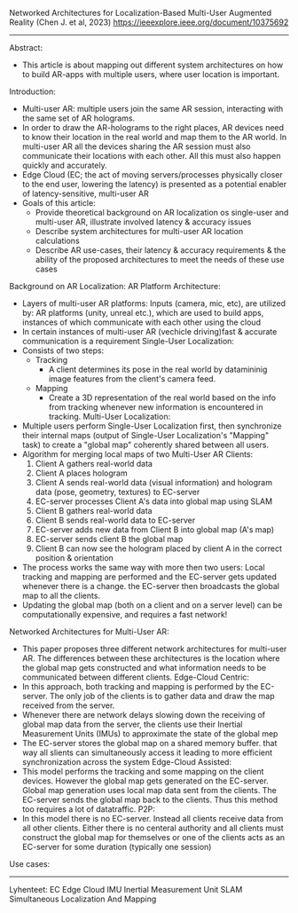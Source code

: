 Networked Architectures for Localization-Based Multi-User Augmented Reality
(Chen J. et al, 2023) https://ieeexplore.ieee.org/document/10375692

---

Abstract:
- This article is about mapping out different system architectures on how to build AR-apps with multiple users, where user location is important.

Introduction:
- Multi-user AR: multiple users join the same AR session, interacting with the same set of AR holograms.
- In order to draw the AR-holograms to the right places, AR devices need to know their location in the real world and map them to the AR world. In multi-user AR all the devices sharing the AR session must also communicate their locations with each other. All this must also happen quickly and accurately.
- Edge Cloud (EC; the act of moving servers/processes physically closer to the end user, lowering the latency) is presented as a potential enabler of latency-sensitive, multi-user AR
- Goals of this article:
  - Provide theoretical background on AR localization os single-user and multi-user AR, illustrate involved latency & accuracy issues
  - Describe system architectures for multi-user AR location calculations
  - Describe AR use-cases, their latency & accuracy requirements & the ability of the proposed architectures to meet the needs of these use cases

Background on AR Localization:
AR Platform Architecture:
 - Layers of multi-user AR platforms: Inputs (camera, mic, etc), are utilized by: AR platforms (unity, unreal etc.), which are used to build apps, instances of which communicate with each other using the cloud
 - In certain instances of multi-user AR (vechicle driving)fast & accurate communication is a requirement
Single-User Localization:
 - Consists of two steps:
   - Tracking
     - A client determines its pose in the real world by datamininig image features from the client's camera feed.
   - Mapping
     - Create a 3D representation of the real world based on the info from tracking whenever new information is encountered in tracking.
Multi-User Localization:
 - Multiple users perform Single-User Localization first, then synchronize their internal maps (output of Single-User Localization's "Mapping" task) to create a "global map" coherently shared between all users.
 - Algorithm for merging local maps of two Multi-User AR Clients:
   1. Client A gathers real-world data
   2. Client A places hologram
   3. Client A sends real-world data (visual information) and hologram data (pose, geometry, textures) to EC-server
   4. EC-server processes Client A's data into global map using SLAM
   5. Client B gathers real-world data
   6. Client B sends real-world data to EC-server
   7. EC-server adds new data from Client B into global map (A's map)
   8. EC-server sends client B the global map
   9. Client B can now see the hologram placed by client A in the correct position & orientation
 - The process works the same way with more then two users: Local tracking and mapping are performed and the EC-server gets updated  whenever there is a change. the EC-server then broadcasts the global map to all the clients.
 - Updating the global map (both on a client and on a server level) can be computationally expensive, and requires a fast network!

Networked Architectures for Multi-User AR:
 - This paper proposes three different network architectures for multi-user AR. The differences between these architectures is the location where the global map gets constructed and what information needs to be communicated between different clients.
Edge-Cloud Centric:
 - In this approach, both tracking and mapping is performed by the EC-server. The only job of the clients is to gather data and draw the map received from the server.
 - Whenever there are network delays slowing down the receiving of global map data from the server, the clients use their Inertial Measurement Units (IMUs) to approximate the state of the global mep
 - The EC-server stores the global map on a shared memory buffer. that way all slients can simultaneously access it leading to more efficient synchronization across the system
Edge-Cloud Assisted:
 - This model performs the tracking and some mapping on the client devices. However the global map gets generated on the EC-server. Global map generation uses local map data sent from the clients. The EC-server sends the global map back to the clients. Thus this method too requires a lot of datatraffic.
P2P:
 - In this model there is no EC-server. Instead all clients receive data from all other clients. Either there is no centeral authority and all clients must construct the global map for themselves or one of the clients acts as an EC-server for some duration (typically one session)

Use cases: 

---

Lyhenteet:
EC		Edge Cloud
IMU		Inertial Measurement Unit
SLAM	Simultaneous Localization And Mapping
